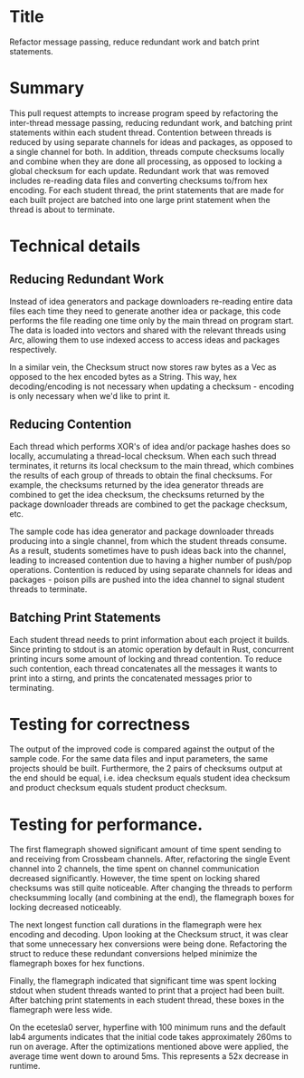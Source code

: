# Title

Refactor message passing, reduce redundant work and batch print statements.

# Summary

This pull request attempts to increase program speed by refactoring the inter-thread message passing, reducing redundant
work, and batching print statements within each student thread. Contention between threads is reduced by using separate
channels for ideas and packages, as opposed to a single channel for both. In addition, threads compute checksums locally
and combine when they are done all processing, as opposed to locking a global checksum for each update. Redundant work 
that was removed includes re-reading data files and converting checksums to/from hex encoding. For each student thread, 
the print statements that are made for each built project are batched into one large print statement when the thread is 
about to terminate.

# Technical details

## Reducing Redundant Work

Instead of idea generators and package downloaders re-reading entire data files each time they need to generate another
idea or package, this code performs the file reading one time only by the main thread on program start. The data is
loaded into vectors and shared with the relevant threads using Arc, allowing them to use indexed access to access ideas
and packages respectively.

In a similar vein, the Checksum struct now stores raw bytes as a Vec<u8> as opposed to the hex encoded bytes as a 
String. This way, hex decoding/encoding is not necessary when updating a checksum - encoding is only necessary when
we'd like to print it.

## Reducing Contention

Each thread which performs XOR's of idea and/or package hashes does so locally, accumulating a thread-local checksum. 
When each such thread terminates, it returns its local checksum to the main thread, which combines the results of each
group of threads to obtain the final checksums. For example, the checksums returned by the idea generator threads are
combined to get the idea checksum, the checksums returned by the package downloader threads are combined to get the
package checksum, etc.

The sample code has idea generator and package downloader threads producing into a single channel, from which the 
student threads consume. As a result, students sometimes have to push ideas back into the channel, leading to increased 
contention due to having a higher number of push/pop operations. Contention is reduced by using separate channels for
ideas and packages - poison pills are pushed into the idea channel to signal student threads to terminate. 

## Batching Print Statements

Each student thread needs to print information about each project it builds. Since printing to stdout is an atomic
operation by default in Rust, concurrent printing incurs some amount of locking and thread contention. To reduce such
contention, each thread concatenates all the messages it wants to print into a stirng, and prints the concatenated 
messages prior to terminating.

# Testing for correctness

The output of the improved code is compared against the output of the sample code. For the same data files and input
parameters, the same projects should be built. Furthermore, the 2 pairs of checksums output at the end should be equal, 
i.e. idea checksum equals student idea checksum and product checksum equals student product checksum.

# Testing for performance.

The first flamegraph showed significant amount of time spent sending to and receiving from Crossbeam channels. After,
refactoring the single Event channel into 2 channels, the time spent on channel communication decreased significantly.
However, the time spent on locking shared checksums was still quite noticeable. After changing the threads to perform
checksumming locally (and combining at the end), the flamegraph boxes for locking decreased noticeably.

The next longest function call durations in the flamegraph were hex encoding and decoding. Upon looking at the Checksum
struct, it was clear that some unnecessary hex conversions were being done. Refactoring the struct to reduce these
redundant conversions helped minimize the flamegraph boxes for hex functions.

Finally, the flamegraph indicated that significant time was spent locking stdout when student threads wanted to print
that a project had been built. After batching print statements in each student thread, these boxes in the flamegraph
were less wide.

On the ecetesla0 server, hyperfine with 100 minimum runs and the default lab4 arguments indicates that the initial code 
takes approximately 260ms to run on average. After the optimizations mentioned above were applied, the average time went
down to around 5ms. This represents a 52x decrease in runtime.
